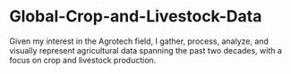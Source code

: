 # Global-Crop-and-Livestock-Data
Given my interest in the Agrotech field, I  gather, process, analyze, and visually represent agricultural data spanning the past two decades, with a focus on crop and livestock production. 
